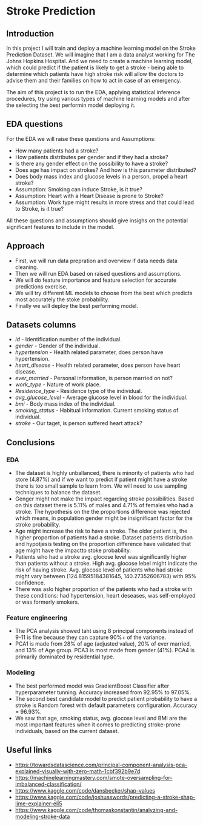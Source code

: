 # Stroke Prediction

## Introduction

In this project I will train and deploy a machine learning model on the Stroke Prediction Dataset. We will imagine that I am a data analyst working for The Johns Hopkins Hospital. And we need to create a machine learning model, which could predict if the patient is likely to get a stroke - being able to determine which patients have high stroke risk will allow the doctors to advise them and their families on how to act in case of an emergency.

The aim of this project is to run the EDA, applying statistical inference procedures, try using various types of machine learning models and after the selecting the best performin model deploying it.

## EDA questions

For the EDA we will raise these questions and Assumptions:
- How many patients had a stroke?
- How patients distributes per gender and if they had a stroke? 
- Is there any gender effect on the possibility to have a stroke?
- Does age has impact on strokes? And how is this parameter distributed?
- Does body mass index and glucose levels in a person, propel a heart stroke?
- Assumption: Smoking can induce Stroke, is it true?
- Assumption: Heart with a Heart Disease is prone to Stroke?
- Assumption: Work type might results in more stress and that could lead to Stroke, is it true?

All these questions and assumptions should give insighs on the potential significant features to include in the model.

## Approach
- First, we will run data prepration and overview if data needs data cleaning.
- Then we will run EDA based on raised questions and assumptions.
- We will do feature importance and feature selection for accurate predictions exercise.
- We will try different ML models to choose from the best which predicts most accurately the stoke probability.
- Finally we will deploy the best performing model.


## Datasets columns
- <i>id</i> - Identification number of the individual.
- <i>gender</i> - Gender of the individual.
- <i>hypertension</i> - Health related parameter, does person have hypertension.
- <i>heart_disease</i> - Health related parameter, does person have heart disease.
- <i>ever_married</i> - Personal information, is person married on not?
- <i>work_type</i> - Nature of work place.
- <i>Residence_type</i> - Residence type of the individual.
- <i>avg_glucose_level</i> - Average glucose level in blood for the individual.
- <i>bmi</i> - Body mass index of the individual.
- <i>smoking_status</i> - Habitual information. Current smoking status of individual.
- <i>stroke</i> - Our taget, is person suffered heart attack?

## Conclusions
### EDA
- The dataset is highly unballanced, there is minority of patients who had store (4.87%) and if we want to predict if patient might have a stroke there is too small sample to learn from. We will need to use sampling techniques to balance the dataset.
- Genger might not make the impact regarding stroke possibilities. Based on this dataset there is 5.11% of males and 4.71% of females who had a stroke. The hypothesis on the the proportions difference was rejected which means, in population gender might be insignificant factor for the stroke probability.
- Age might increase the risk to have a stroke. The older patient is, the higher proportion of patients had a stroke. Dataset patients distribution and hypotjesis testing on the proportion difference have validated that age might have the impactto stoke probability.
- Patients who had a stroke avg. glocose level was significantly higher than patients without a stroke. High avg. glocose lebel might indicate the risk of having stroke. Avg. glocose level of patients who had stroke might vary between (124.81595184381645, 140.27352606783) with 95% confidence.
- There was aslo higher proportion of the patients who had a stroke with these conditions: had hypertension, heart deseases, was self-employed or was formerly smokers.

### Feature engineering
- The PCA analysis showed taht using 8 principal components instead of 9-11 is fine because they can capture 90%+ of the variance.
- PCA1 is made from 28% of age (adjusted value), 20% of ever married, and 13% of Age group. PCA3 is most made from gender (41%). PCA4 is primarily dominated by residential type.

### Modeling
- The best performed model was GradientBoost Classifier after hyperparameter tunning. Accuracy increased from 92.95% to 97.05%.
- The second best candidate model to predict patient probability to have a stroke is Random forest with default parameters configuration. Accuracy = 96.93%.
- We saw that age, smoking status, avg. glocose level and BMI are the most important features when it comes to predicting stroke-prone individuals, based on the current dataset.


## Useful links
- https://towardsdatascience.com/principal-component-analysis-pca-explained-visually-with-zero-math-1cbf392b9e7d
- https://machinelearningmastery.com/smote-oversampling-for-imbalanced-classification/
- https://www.kaggle.com/code/dansbecker/shap-values
- https://www.kaggle.com/code/joshuaswords/predicting-a-stroke-shap-lime-explainer-eli5
- https://www.kaggle.com/code/thomaskonstantin/analyzing-and-modeling-stroke-data

